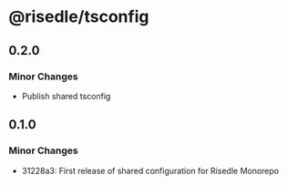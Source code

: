 # @risedle/tsconfig

## 0.2.0

### Minor Changes

-   Publish shared tsconfig

## 0.1.0

### Minor Changes

-   31228a3: First release of shared configuration for Risedle Monorepo
